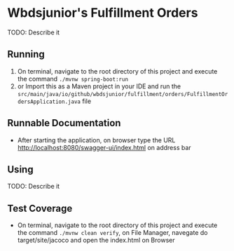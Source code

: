 # Wbdsjunior's Fulfillment Orders
TODO: Describe it

## Running
1. On terminal, navigate to the root directory of this project and execute the command `./mvnw spring-boot:run`
2. or Import this as a Maven project in your IDE and run the `src/main/java/io/github/wbdsjunior/fulfillment/orders/FulfillmentOrdersApplication.java` file

## Runnable Documentation
- After starting the application, on browser type the URL [http://localhost:8080/swagger-ui/index.html](http://localhost:8080/swagger-ui/index.html) on address bar

## Using
TODO: Describe it

## Test Coverage
- On terminal, navigate to the root directory of this project and execute the command `./mvnw clean verify`, on File Manager, navegate do target/site/jacoco and open the index.html on Browser